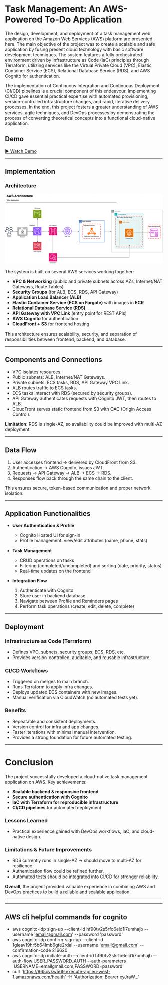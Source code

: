 # Task Management: An AWS-Powered To-Do Application

The design, development, and deployment of a task management web application on the Amazon Web Services (AWS) platform are presented here. The main objective of the project was to create a scalable and safe application by fusing present cloud technology with basic software development techniques. The system features a fully orchestrated environment driven by Infrastructure as Code (IaC) principles through Terraform, utilizing services like the Virtual Private Cloud (VPC), Elastic Container Service (ECS), Relational Database Service (RDS), and AWS Cognito for authentication.

The implementation of Continuous Integration and Continuous Deployment (CI/CD) pipelines is a crucial component of this endeavour. Implementing CI/CD gave essential practical expertise with automated provisioning, version-controlled infrastructure changes, and rapid, iterative delivery processes. In the end, this project fosters a greater understanding of AWS services, agile techniques, and DevOps processes by demonstrating the process of converting theoretical concepts into a functional cloud-native application.

## Demo 

[▶️ Watch Demo](assets/demo.mov)

---

## Implementation

### Architecture

![ToDo Application - AWS Architecture](/assets/AWSArch.png)

The system is built on several AWS services working together:

- **VPC & Networking** (public and private subnets across AZs, Internet/NAT Gateways, Route Tables)  
- **Security Groups** (for ALB, ECS, RDS, API Gateway)  
- **Application Load Balancer (ALB)**  
- **Elastic Container Service (ECS on Fargate)** with images in **ECR**  
- **Relational Database Service (RDS)**  
- **API Gateway with VPC Link** (entry point for REST APIs)  
- **AWS Cognito** for authentication  
- **CloudFront + S3** for frontend hosting  

This architecture ensures scalability, security, and separation of responsibilities between frontend, backend, and database.

---

## Components and Connections

- VPC isolates resources.  
- Public subnets: ALB, Internet/NAT Gateways.  
- Private subnets: ECS tasks, RDS, API Gateway VPC Link.  
- ALB routes traffic to ECS tasks.  
- ECS tasks interact with RDS (secured by security groups).  
- API Gateway authenticates requests with Cognito JWT, then routes to ALB.  
- CloudFront serves static frontend from S3 with OAC (Origin Access Control).  

**Limitation**: RDS is single-AZ, so availability could be improved with multi-AZ deployment.

---

## Data Flow

1. User accesses frontend → delivered by CloudFront from S3.  
2. Authentication → AWS Cognito, issues JWT.  
3. Requests → API Gateway → ALB → ECS → RDS.  
4. Responses flow back through the same chain to the client.  

This ensures secure, token-based communication and proper network isolation.

---

## Application Functionalities

- **User Authentication & Profile**  
  - Cognito Hosted UI for sign-in  
  - Profile management: view/edit attributes (name, phone, stats)  

- **Task Management**  
  - CRUD operations on tasks  
  - Filtering (completed/uncompleted) and sorting (date, priority, status)  
  - Real-time updates on the frontend  

- **Integration Flow**  
  1. Authenticate with Cognito  
  2. Store user in backend database  
  3. Navigate between Profile and Reminders pages  
  4. Perform task operations (create, edit, delete, complete)  

---

## Deployment

### Infrastructure as Code (Terraform)
- Defines VPC, subnets, security groups, ECS, RDS, etc.  
- Provides version-controlled, auditable, and reusable infrastructure.  

### CI/CD Workflows
- Triggered on merges to main branch.  
- Runs Terraform to apply infra changes.  
- Deploys updated ECS containers with new images.  
- Manual verification via CloudWatch (no automated tests yet).  

### Benefits
- Repeatable and consistent deployments.  
- Version control for infra and app changes.  
- Faster iterations with minimal manual intervention.  
- Provides a strong foundation for future automated testing.  

---

# Conclusion

The project successfully developed a cloud-native task management application on AWS. Key achievements:

- **Scalable backend & responsive frontend**  
- **Secure authentication with Cognito**  
- **IaC with Terraform for reproducible infrastructure**  
- **CI/CD pipelines** for automated deployment  

### Lessons Learned
- Practical experience gained with DevOps workflows, IaC, and cloud-native design.  

### Limitations & Future Improvements
- RDS currently runs in single-AZ → should move to multi-AZ for resilience.  
- Authentication flow could be refined further.  
- Automated tests should be integrated into CI/CD for stronger reliability.  

**Overall**, the project provided valuable experience in combining AWS and DevOps practices to build a reliable and scalable application.

---
---

## AWS cli helpful commands for cognito
- aws cognito-idp sign-up --client-id hf90tv2s5rfo6eld1i7umhajb --username 'email@gmail.com' --password 'password'
- aws cognito-idp confirm-sign-up --client-id 1gleav19hr5b64lmb6gfe2rdal --username 'email@gmail.com' --confirmation-code 216620
- aws cognito-idp initiate-auth --client-id hf90tv2s5rfo6eld1i7umhajb --auth-flow USER_PASSWORD_AUTH --auth-parameters 'USERNAME=emailgmail.com,PASSWORD=password'
- curl 'https://965cvkw509.execute-api.eu-west-1.amazonaws.com/health' -H 'Authorization: Bearer eyJraW...'
